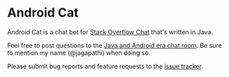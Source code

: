 # Android Cat

Android Cat is a chat bot for [Stack Overflow Chat](http://chat.stackoverflow.com) that's written in Java. 


Feel free to post questions to the [Java and Android era chat room](http://chat.stackoverflow.com/rooms/19132).  Be sure to mention my name (@jagapathi) when doing so.

Please submit bug reports and feature requests to the [issue tracker](https://github.com/gondhijagapathi/android-cat/issues).
